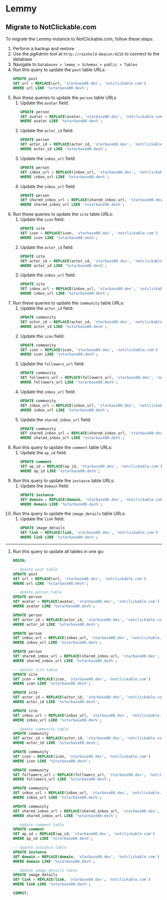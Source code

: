 # Lemmy

## Migrate to NotClickable.com

To migrate the Lemmy instance to NotClickable.com, follow these steps:

1. Perform a backup and restore
1. Use the pgAdmin tool at `http://rainhold-beacon:4216` to connect to the database
1. Navigate to `Databases > lemmy > Schemas > public > Tables`
1. Run this query to update the `post` table URLs:
    ```sql
    UPDATE post
    SET url = REPLACE(url, 'starbase80.dev', 'notclickable.com')
    WHERE url LIKE '%starbase80.dev%';
    ```
1. Run these queries to update the `person` table URLs
    1. Update the `avatar` field:
        ```sql
        UPDATE person
        SET avatar = REPLACE(avatar, 'starbase80.dev', 'notclickable.com')
        WHERE avatar LIKE '%starbase80.dev%';
        ```
    1. Update the `actor_id` field:
        ```sql
        UPDATE person
        SET actor_id = REPLACE(actor_id, 'starbase80.dev', 'notclickable.com')
        WHERE actor_id LIKE '%starbase80.dev%';
        ```
    1. Update the `inbox_url` field:
        ```sql
        UPDATE person
        SET inbox_url = REPLACE(inbox_url, 'starbase80.dev', 'notclickable.com')
        WHERE inbox_url LIKE '%starbase80.dev%';
        ```
    1. Update the `inbox_url` field:
        ```sql
        UPDATE person
        SET shared_inbox_url = REPLACE(shared_inbox_url, 'starbase80.dev', 'notclickable.com')
        WHERE shared_inbox_url LIKE '%starbase80.dev%';
        ```
1. Run these queries to update the `site` table URLs:
    1. Update the `icon` field:
        ```sql
        UPDATE site
        SET icon = REPLACE(icon, 'starbase80.dev', 'notclickable.com')
        WHERE icon LIKE '%starbase80.dev%';
        ```
    1. Update the `actor_id` field:
        ```sql
        UPDATE site
        SET actor_id = REPLACE(actor_id, 'starbase80.dev', 'notclickable.com')
        WHERE actor_id LIKE '%starbase80.dev%';
        ```
    1. Update the `inbox_url` field:
        ```sql
        UPDATE site
        SET inbox_url = REPLACE(inbox_url, 'starbase80.dev', 'notclickable.com')
        WHERE inbox_url LIKE '%starbase80.dev%';
        ```
1. Run these queries to update the `community` table URLs:
    1. Update the `actor_id` field:
        ```sql
        UPDATE community
        SET actor_id = REPLACE(actor_id, 'starbase80.dev', 'notclickable.com')
        WHERE actor_id LIKE '%starbase80.dev%';
        ```
    1. Update the `icon` field:
        ```sql
        UPDATE community
        SET icon = REPLACE(icon, 'starbase80.dev', 'notclickable.com')
        WHERE icon LIKE '%starbase80.dev%';
        ```
    1. Update the `followers_url` field:
        ```sql
        UPDATE community
        SET followers_url = REPLACE(followers_url, 'starbase80.dev', 'notclickable.com')
        WHERE followers_url LIKE '%starbase80.dev%';
        ```
    1. Update the `inbox_url` field:
        ```sql
        UPDATE community
        SET inbox_url = REPLACE(inbox_url, 'starbase80.dev', 'notclickable.com')
        WHERE inbox_url LIKE '%starbase80.dev%';
        ```
    1. Update the `shared_inbox_url` field:
        ```sql
        UPDATE community
        SET shared_inbox_url = REPLACE(shared_inbox_url, 'starbase80.dev', 'notclickable.com')
        WHERE shared_inbox_url LIKE '%starbase80.dev%';
        ```
1. Run this query to update the `comment` table URLs:
    1. Update the `ap_id` field:
        ```sql
        UPDATE comment
        SET ap_id = REPLACE(ap_id, 'starbase80.dev', 'notclickable.com')
        WHERE ap_id LIKE '%starbase80.dev%';
        ```
1. Run this query to update the `instance` table URLs:
    1. Update the `domain` field:
        ```sql
        UPDATE instance
        SET domain = REPLACE(domain, 'starbase80.dev', 'notclickable.com')
        WHERE domain LIKE '%starbase80.dev%';
        ```
1. Run this query to update the `image_details` table URLs:
    1. Update the `link` field:
        ```sql
        UPDATE image_details
        SET link = REPLACE(link, 'starbase80.dev', 'notclickable.com')
        WHERE link LIKE '%starbase80.dev%';
        ```

---

1. Run this query to update all tables in one go:

    ```sql
    BEGIN;

    -- Update post table
    UPDATE post
    SET url = REPLACE(url, 'starbase80.dev', 'notclickable.com')
    WHERE url LIKE '%starbase80.dev%';

    -- Update person table
    UPDATE person
    SET avatar = REPLACE(avatar, 'starbase80.dev', 'notclickable.com')
    WHERE avatar LIKE '%starbase80.dev%';

    UPDATE person
    SET actor_id = REPLACE(actor_id, 'starbase80.dev', 'notclickable.com')
    WHERE actor_id LIKE '%starbase80.dev%';

    UPDATE person
    SET inbox_url = REPLACE(inbox_url, 'starbase80.dev', 'notclickable.com')
    WHERE inbox_url LIKE '%starbase80.dev%';

    UPDATE person
    SET shared_inbox_url = REPLACE(shared_inbox_url, 'starbase80.dev', 'notclickable.com')
    WHERE shared_inbox_url LIKE '%starbase80.dev%';

    -- Update site table
    UPDATE site
    SET icon = REPLACE(icon, 'starbase80.dev', 'notclickable.com')
    WHERE icon LIKE '%starbase80.dev%';

    UPDATE site
    SET actor_id = REPLACE(actor_id, 'starbase80.dev', 'notclickable.com')
    WHERE actor_id LIKE '%starbase80.dev%';

    UPDATE site
    SET inbox_url = REPLACE(inbox_url, 'starbase80.dev', 'notclickable.com')
    WHERE inbox_url LIKE '%starbase80.dev%';

    -- Update community table
    UPDATE community
    SET actor_id = REPLACE(actor_id, 'starbase80.dev', 'notclickable.com')
    WHERE actor_id LIKE '%starbase80.dev%';

    UPDATE community
    SET icon = REPLACE(icon, 'starbase80.dev', 'notclickable.com')
    WHERE icon LIKE '%starbase80.dev%';

    UPDATE community
    SET followers_url = REPLACE(followers_url, 'starbase80.dev', 'notclickable.com')
    WHERE followers_url LIKE '%starbase80.dev%';

    UPDATE community
    SET inbox_url = REPLACE(inbox_url, 'starbase80.dev', 'notclickable.com')
    WHERE inbox_url LIKE '%starbase80.dev%';

    UPDATE community
    SET shared_inbox_url = REPLACE(shared_inbox_url, 'starbase80.dev', 'notclickable.com')
    WHERE shared_inbox_url LIKE '%starbase80.dev%';

    -- Update comment table
    UPDATE comment
    SET ap_id = REPLACE(ap_id, 'starbase80.dev', 'notclickable.com')
    WHERE ap_id LIKE '%starbase80.dev%';

    -- Update instance table
    UPDATE instance
    SET domain = REPLACE(domain, 'starbase80.dev', 'notclickable.com')
    WHERE domain LIKE '%starbase80.dev%';

    -- Update image_details table
    UPDATE image_details
    SET link = REPLACE(link, 'starbase80.dev', 'notclickable.com')
    WHERE link LIKE '%starbase80.dev%';

    COMMIT;
    ```
